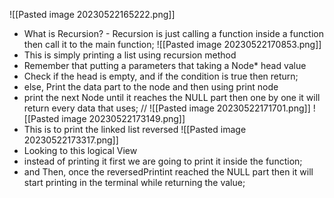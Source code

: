 
![[Pasted image 20230522165222.png]]
-  What is Recursion? - Recursion is just calling a function inside a function then call it to the main function;
![[Pasted image 20230522170853.png]]
- This is simply printing a list using  recursion method
- Remember that putting a parameters that taking a Node* head value 
- Check if the head is empty, and if the condition is true then return;
- else, Print the data part to the node and then using print node 
- print the next Node until it reaches the NULL part then one by one it will return every data that uses;
//
![[Pasted image 20230522171701.png]]
![[Pasted image 20230522173149.png]]
- This is to print the linked list reversed 
![[Pasted image 20230522173317.png]]
- Looking to this logical View
- instead of printing it first we are going to print it inside the function;
- and Then, once the reversedPrintint reached the NULL part then it will start printing in the terminal while returning the value;